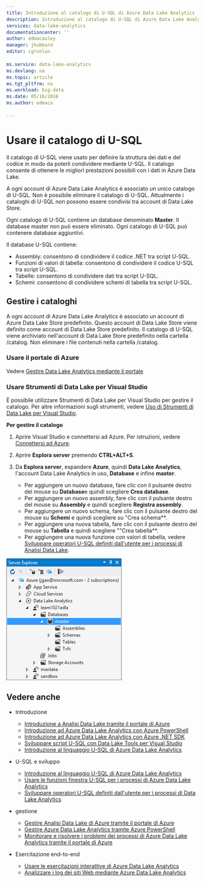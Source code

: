 ```yaml
---
title: Introduzione al catalogo di U-SQL di Azure Data Lake Analytics | Microsoft Docs
description: Introduzione al catalogo di U-SQL di Azure Data Lake Analytics
services: data-lake-analytics
documentationcenter: ''
author: edmacauley
manager: jhubbard
editor: cgronlun

ms.service: data-lake-analytics
ms.devlang: na
ms.topic: article
ms.tgt_pltfrm: na
ms.workload: big-data
ms.date: 05/16/2016
ms.author: edmaca

---
```

# Usare il catalogo di U-SQL
Il catalogo di U-SQL viene usato per definire la struttura dei dati e del codice in modo da poterli condividere mediante U-SQL. Il catalogo consente di ottenere le migliori prestazioni possibili con i dati in Azure Data Lake.

A ogni account di Azure Data Lake Analytics è associato un unico catalogo di U-SQL. Non è possibile eliminare il catalogo di U-SQL. Attualmente i cataloghi di U-SQL non possono essere condivisi tra account di Data Lake Store.

Ogni catalogo di U-SQL contiene un database denominato **Master**. Il database master non può essere eliminato. Ogni catalogo di U-SQL può contenere database aggiuntivi.

Il database U-SQL contiene:

* Assembly: consentono di condividere il codice .NET tra script U-SQL.
* Funzioni di valori di tabella: consentono di condividere il codice U-SQL tra script U-SQL.
* Tabelle: consentono di condividere dati tra script U-SQL.
* Schemi: consentono di condividere schemi di tabella tra script U-SQL.

## Gestire i cataloghi
A ogni account di Azure Data Lake Analytics è associato un account di Azure Data Lake Store predefinito. Questo account di Data Lake Store viene definito come account di Data Lake Store predefinito. Il catalogo di U-SQL viene archiviato nell'account di Data Lake Store predefinito nella cartella /catalog. Non eliminare i file contenuti nella cartella /catalog.

### Usare il portale di Azure
Vedere [Gestire Data Lake Analytics mediante il portale](data-lake-analytics-use-portal.md#view-u-sql-catalog)

### Usare Strumenti di Data Lake per Visual Studio
È possibile utilizzare Strumenti di Data Lake per Visual Studio per gestire il catalogo. Per altre informazioni sugli strumenti, vedere [Uso di Strumenti di Data Lake per Visual Studio](data-lake-analytics-data-lake-tools-get-started.md).

**Per gestire il catalogo**

1. Aprire Visual Studio e connettersi ad Azure. Per istruzioni, vedere [Connettersi ad Azure](data-lake-analytics-data-lake-tools-get-started.md#connect-to-azure).
2. Aprire **Esplora server** premendo **CTRL+ALT+S**.
3. Da **Esplora server**, espandere **Azure**, quindi **Data Lake Analytics**, l'account Data Lake Analytics in uso, **Database** e infine **master**.

    - Per aggiungere un nuovo database, fare clic con il pulsante destro del mouse su **Database**e quindi scegliere **Crea database**.
    - Per aggiungere un nuovo assembly, fare clic con il pulsante destro del mouse su **Assembly** e quindi scegliere **Registra assembly**.
    - Per aggiungere un nuovo schema, fare clic con il pulsante destro del mouse su **Schemi** e quindi scegliere su "Crea schema**.
    - Per aggiungere una nuova tabella, fare clic con il pulsante destro del mouse su **Tabella** e quindi scegliere ""Crea tabella**.
    - Per aggiungere una nuova funzione con valori di tabella, vedere [Sviluppare operatori U-SQL definiti dall'utente per i processi di Analisi Data Lake](data-lake-analytics-u-sql-develop-user-defined-operators.md).


![Sfogliare i cataloghi Visual Studio di U-SQL](./media/data-lake-analytics-use-u-sql-catalog/data-lake-analytics-browse-catalogs.png)

## Vedere anche
* Introduzione
  
  * [Introduzione a Analisi Data Lake tramite il portale di Azure](data-lake-analytics-get-started-portal.md)
  * [Introduzione ad Azure Data Lake Analytics con Azure PowerShell](data-lake-analytics-get-started-powershell.md)
  * [Introduzione ad Azure Data Lake Analytics con Azure .NET SDK](data-lake-analytics-get-started-net-sdk.md)
  * [Sviluppare script U-SQL con Data Lake Tools per Visual Studio](data-lake-analytics-data-lake-tools-get-started.md)
  * [Introduzione al linguaggio U-SQL di Azure Data Lake Analytics](data-lake-analytics-u-sql-get-started.md)
* U-SQL e sviluppo
  
  * [Introduzione al linguaggio U-SQL di Azure Data Lake Analytics](data-lake-analytics-u-sql-get-started.md)
  * [Usare le funzioni finestra U-SQL per i processi di Azure Data Lake Analytics](data-lake-analytics-use-window-functions.md)
  * [Sviluppare operatori U-SQL definiti dall'utente per i processi di Data Lake Analytics](data-lake-Analytics-u-sql-user-defined-operators.md)
* gestione
  
  * [Gestire Analisi Data Lake di Azure tramite il portale di Azure](data-lake-analytics-use-portal.md)
  * [Gestire Azure Data Lake Analytics tramite Azure PowerShell](data-lake-analytics-use-powershell.md)
  * [Monitorare e risolvere i problemi dei processi di Azure Data Lake Analytics tramite il portale di Azure](data-lake-analytics-monitor-and-troubleshoot-jobs-tutorial.md)
* Esercitazione end-to-end
  
  * [Usare le esercitazioni interattive di Azure Data Lake Analytics](data-lake-analytics-use-interactive-tutorials.md)
  * [Analizzare i log dei siti Web mediante Azure Data Lake Analytics](data-lake-analytics-analyze-weblogs.md)

<!---HONumber=AcomDC_0914_2016-->